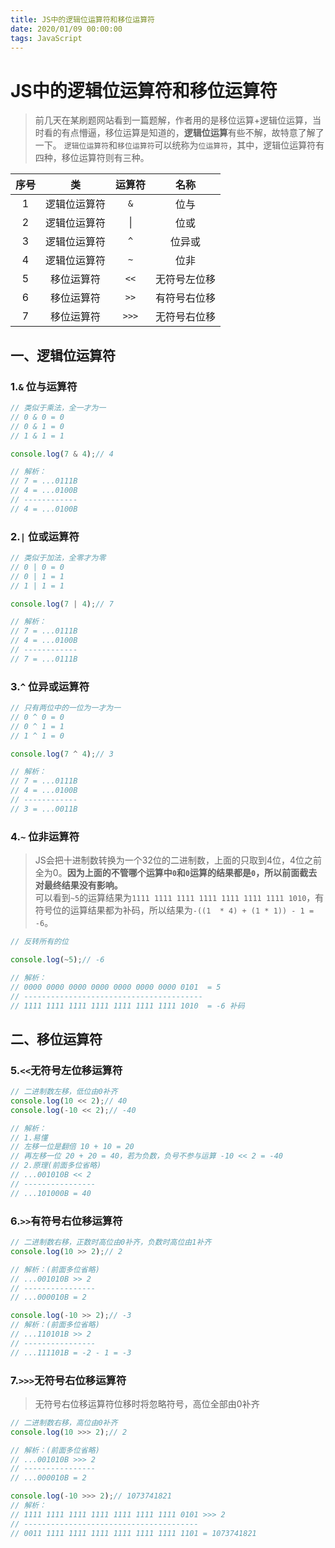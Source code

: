 ```yaml
---
title: JS中的逻辑位运算符和移位运算符
date: 2020/01/09 00:00:00
tags: JavaScript
---
```


# JS中的逻辑位运算符和移位运算符
<ClientOnly>
  <display-bar :displayData="$frontmatter"></display-bar>
</ClientOnly>

> 前几天在某刷题网站看到一篇题解，作者用的是移位运算+逻辑位运算，当时看的有点懵逼，移位运算是知道的，**逻辑位运算**有些不解，故特意了解了一下。
> ``逻辑位运算符``和``移位运算符``可以统称为``位运算符``，其中，逻辑位运算符有四种，移位运算符则有三种。

序号 | 类 | 运算符 | 名称
:-: | :-: | :-: | :-:
1 | 逻辑位运算符 | ``&`` | 位与
2 | 逻辑位运算符 | &#124; | 位或
3 | 逻辑位运算符 | ``^`` | 位异或
4 | 逻辑位运算符 | ``~`` | 位非
5 | 移位运算符 | ``<<`` | 无符号左位移
6 | 移位运算符 | ``>>`` | 有符号右位移
7 | 移位运算符 | ``>>>`` | 无符号右位移

## 一、逻辑位运算符
### 1.``&`` 位与运算符
```js
// 类似于乘法，全一才为一
// 0 & 0 = 0
// 0 & 1 = 0
// 1 & 1 = 1

console.log(7 & 4);// 4

// 解析：
// 7 = ...0111B
// 4 = ...0100B
// ------------
// 4 = ...0100B
```
### 2.``|`` 位或运算符
```js
// 类似于加法，全零才为零
// 0 | 0 = 0
// 0 | 1 = 1
// 1 | 1 = 1

console.log(7 | 4);// 7

// 解析：
// 7 = ...0111B
// 4 = ...0100B
// ------------
// 7 = ...0111B
```
### 3.``^`` 位异或运算符
```js
// 只有两位中的一位为一才为一
// 0 ^ 0 = 0
// 0 ^ 1 = 1
// 1 ^ 1 = 0

console.log(7 ^ 4);// 3

// 解析：
// 7 = ...0111B
// 4 = ...0100B
// ------------
// 3 = ...0011B
```
### 4.``~`` 位非运算符
> JS会把十进制数转换为一个32位的二进制数，上面的只取到4位，4位之前全为0。**因为上面的不管哪个运算中``0``和``0``运算的结果都是``0``，所以前面截去对最终结果没有影响。**<br/>
> 可以看到``~5``的运算结果为``1111 1111 1111 1111 1111 1111 1111 1010``，有符号位的运算结果都为补码，所以结果为``-((1  * 4) + (1 * 1)) - 1 = -6``。

```js
// 反转所有的位

console.log(~5);// -6

// 解析：
// 0000 0000 0000 0000 0000 0000 0000 0101  = 5
// ----------------------------------------
// 1111 1111 1111 1111 1111 1111 1111 1010  = -6 补码
```
## 二、移位运算符
### 5.``<<``无符号左位移运算符
```js
// 二进制数左移，低位由0补齐
console.log(10 << 2);// 40
console.log(-10 << 2);// -40

// 解析：
// 1.易懂
// 左移一位是翻倍 10 + 10 = 20
// 再左移一位 20 + 20 = 40，若为负数，负号不参与运算 -10 << 2 = -40
// 2.原理(前面多位省略)
// ...001010B << 2
// ----------------
// ...101000B = 40
```
### 6.``>>``有符号右位移运算符
```js
// 二进制数右移，正数时高位由0补齐，负数时高位由1补齐
console.log(10 >> 2);// 2

// 解析：(前面多位省略)
// ...001010B >> 2
// ----------------
// ...000010B = 2

console.log(-10 >> 2);// -3
// 解析：(前面多位省略)
// ...110101B >> 2
// ----------------
// ...111101B = -2 - 1 = -3
```
### 7.``>>>``无符号右位移运算符
> 无符号右位移运算符位移时将忽略符号，高位全部由0补齐

```js
// 二进制数右移，高位由0补齐
console.log(10 >>> 2);// 2

// 解析：(前面多位省略)
// ...001010B >>> 2
// ----------------
// ...000010B = 2

console.log(-10 >>> 2);// 1073741821
// 解析：
// 1111 1111 1111 1111 1111 1111 1111 0101 >>> 2
// ---------------------------------------
// 0011 1111 1111 1111 1111 1111 1111 1101 = 1073741821
```

